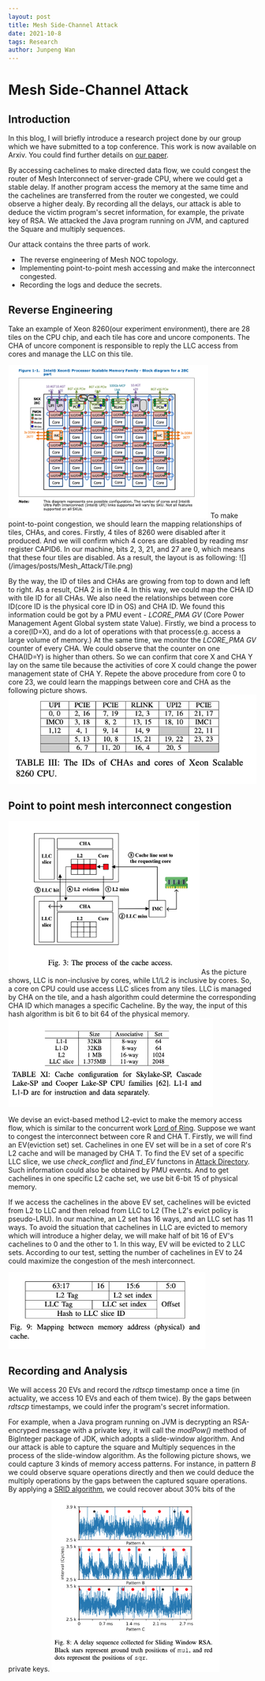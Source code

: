 ```yaml
---
layout: post
title: Mesh Side-Channel Attack
date: 2021-10-8
tags: Research
author: Junpeng Wan
---
```


# Mesh Side-Channel Attack
## Introduction
In this blog, I will briefly introduce a research project done by our group which we have submitted to a top conference. This work is now available on Arxiv. You could find further details on [our paper](https://arxiv.org/abs/2103.04533).

By accessing cachelines to make directed data flow, we could congest the router of Mesh Interconnect of server-grade CPU, where we could get a stable delay. If another program access the memory at the same time and the cachelines are transferred from the router we congested, we could observe a higher dealy. By recording all the delays, our attack is able to deduce the victim program's secret information, for example, the private key of RSA. We attacked the Java program running on JVM, and captured the Square and multiply sequences.

Our attack contains the three parts of work.
+ The reverse engineering of Mesh NOC topology. 
+ Implementing point-to-point mesh accessing and make the interconnect congested.
+ Recording the logs and deduce the secrets.

## Reverse Engineering 
Take an example of Xeon 8260(our experiment environment), there are 28 tiles on the CPU chip, and each tile has core and uncore components. The CHA of uncore component is responsible to reply the LLC access from cores and manage the LLC on this tile.
<!-- ![](/images/posts/Mesh_Attack/Xeon_layout.png) -->
<img src="/images/posts/Mesh_Attack/Xeon_layout.png" style="zoom:80%" />
To make point-to-point congestion, we should learn the mapping relationships of tiles, CHAs, and cores. 
Firstly, 4 tiles of 8260 were disabled after it produced. And we will confirm which 4 cores are disabled by reading msr register CAPID6. In our machine, bits 2, 3, 21, and 27 are 0, which means that these four tiles are disabled.  As a result, the layout is as following: 
![](/images/posts/Mesh_Attack/Tile.png)

By the way, the ID of tiles and CHAs are growing from top to down and left to right. As a result, CHA 2 is in tile 4. In this way, we could map the CHA ID with tile ID for all CHAs. 
We also need the relationships between core ID(core ID is the physical core ID in OS) and CHA ID. We found this information could be got by a PMU event - *LCORE_PMA GV* (Core Power Management Agent Global system state Value). Firstly, we bind a process to a core(ID=X), and do a lot of operations with that process(e.g. access a large volume of memory.) At the same time, we monitor the *LCORE_PMA GV* counter of every CHA. We could observe that the counter on one CHA(ID=Y) is higher than others. So we can confirm that core X and CHA Y lay on the same tile because the activities of core X could change the power management state of CHA Y. Repete the above procedure from core 0 to core 23, we could learn the mappings between core and CHA as the following picture shows.
![](/images/posts/Mesh_Attack/CHA_CORE.png)

## Point to point mesh interconnect congestion
<!-- ![](/images/posts/Mesh_Attack/Cache_access.png) -->
<img src="/images/posts/Mesh_Attack/Cache_access.png" style="zoom:60%" />
As the picture shows, LLC is non-inclusive by cores, while L1/L2 is inclusive by cores. So, a core on CPU could use access LLC slices from any tiles. LLC is managed by CHA on the tile, and a hash algorithm could determine the corresponding CHA ID which manages a specific Cacheline. By the way, the input of this hash algorithm is bit 6 to bit 64 of the physical memory.
<img src="/images/posts/Mesh_Attack/Associative.png" style="zoom:60%" />
<!-- ![](/images/posts/Mesh_Attack/Associative.png) -->

We devise an evict-based method L2-evict to make the memory access flow, which is similar to the concurrent work [Lord of Ring](https://arxiv.org/abs/2103.03443). Suppose we want to congest the interconnect between core R and CHA T. Firstly, we will find an EV(eviction set) set. Cachelines in one EV set will be in a set of core R's L2 cache and will be managed by CHA T. To find the EV set of a specific LLC slice, we use *check_conflict* and *find_EV* functons in [Attack Directory](https://ieeexplore.ieee.org/stamp/stamp.jsp?tp=&arnumber=8835325&tag=1). Such information could also be obtained by PMU events. And to get cachelines in one specific L2 cache set, we use bit 6-bit 15 of physical memory. 

If we access the cachelines in the above EV set, cachelines will be evicted from L2 to LLC and then reload from LLC to L2 (The L2's evict policy is pseudo-LRU). In our machine, an L2 set has 16 ways, and an LLC set has 11 ways. To avoid the situation that cachelines in LLC are evicted to memory which will introduce a higher delay, we will make half of bit 16 of EV's cachelines to 0 and the other to 1. In this way, EV will be evicted to 2 LLC sets. According to our test, setting the number of cachelines in EV to 24 could maximize the congestion of the mesh interconnect.

<img src="/images/posts/Mesh_Attack/Mapping.png" style="zoom:60%" />
<!-- ![](/images/posts/Mesh_Attack/Mapping.png) -->

## Recording and Analysis
We will access 20 EVs and record the *rdtscp* timestamp once a time (in actuality, we access 10 EVs and each of them twice). By the gaps between *rdtscp* timestamps, we could infer the program's secret information.

For example, when a Java program running on JVM is decrypting an RSA-encryped message with a private key, it will call the *modPow()* method of BigInteger package of JDK, which adopts a slide-window algorithm. And our attack is able to capture the square and Multiply sequences in the process of the slide-window algorithm. As the following picture shows, we could capture 3 kinds of memory access patterns. For instance, in pattern *B* we could observe square operations directly and then we could deduce the multiply operations by the gaps between the captured square operations. By applying a [SRID algorithm](https://eprint.iacr.org/2017/627.pdf), we could recover about 30% bits of the private keys.
<img src="/images/posts/Mesh_Attack/Pattern.png" style="zoom:60%" />
<!-- ![](/images/posts/Mesh_Attack/Pattern.png) -->